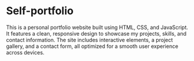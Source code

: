 # Self-portfolio
This is a personal portfolio website built using HTML, CSS, and JavaScript. It features a clean, responsive design to showcase my projects, skills, and contact information. The site includes interactive elements, a project gallery, and a contact form, all optimized for a smooth user experience across devices.
